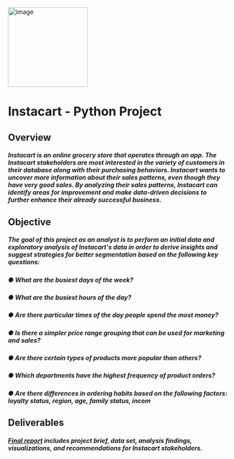 
<img width="182" alt="image" src="https://user-images.githubusercontent.com/115426759/223629777-3b83c5ca-d735-4ffa-b71e-9526821a693a.png">

# Instacart - Python Project

## Overview
##### Instacart is an online grocery store that operates through an app. The Instacart stakeholders are most interested in the variety of customers in their database along with their purchasing behaviors. Instacart wants to uncover more information about their sales patterns, even though they have very good sales. By analyzing their sales patterns, Instacart can identify areas for improvement and make data-driven decisions to further enhance their already successful business.

## Objective
##### The goal of this project as an analyst is to perform an initial data and exploratory analysis of Instacart's data in order to derive insights and suggest strategies for better segmentation based on the following key questions:

##### ● What are the busiest days of the week?
##### ● What are the busiest hours of the day?
##### ● Are there particular times of the day people spend the most money?
##### ● Is there a simpler price range grouping that can be used for marketing and sales?
##### ● Are there certain types of products more popular than others?
##### ● Which departments have the highest frequency of product orders?
##### ● Are there differences in ordering habits based on the following factors: loyalty status, region, age, family status, incom

## Deliverables
##### [Final report](./05%20Sent%20to%20client/) includes project brief, data set, analysis findings, visualizations, and recommendations for Instacart stakeholders.

